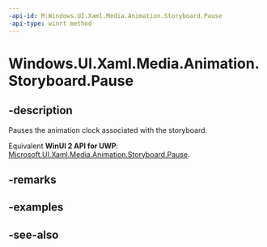 ```yaml
---
-api-id: M:Windows.UI.Xaml.Media.Animation.Storyboard.Pause
-api-type: winrt method
---
```


<!-- Method syntax
public void Pause()
-->

# Windows.UI.Xaml.Media.Animation.Storyboard.Pause

## -description
Pauses the animation clock associated with the storyboard.

Equivalent **WinUI 2 API for UWP**: [Microsoft.UI.Xaml.Media.Animation.Storyboard.Pause](/windows/winui/api/microsoft.ui.xaml.media.animation.storyboard.pause).

## -remarks

## -examples

## -see-also
